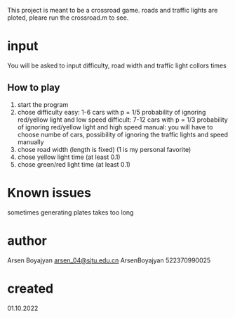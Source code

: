 This project is meant to be a crossroad game. 
roads and traffic lights are ploted, pleare run the crossroad.m to see.

# input
You will be asked to input difficulty, road width and traffic light collors times

## How to play
1) start the program
2) chose difficulty 
    easy: 1-6 cars with p = 1/5 probability of ignoring red/yellow light and low speed
    difficult: 7-12 cars with p = 1/3 probability of ignoring red/yellow light and high speed
    manual: you will have to choose numbe of cars, possibility of ignoring the traffic lights and speed manually
3) chose road width (length is fixed) (1 is my personal favorite)
4) chose yellow light time (at least 0.1)
5) chose green/red light time (at least 0.1)

# Known issues
sometimes generating plates takes too long 

# author
Arsen Boyajyan
arsen_04@sjtu.edu.cn
ArsenBoyajyan
522370990025

# created
01.10.2022
